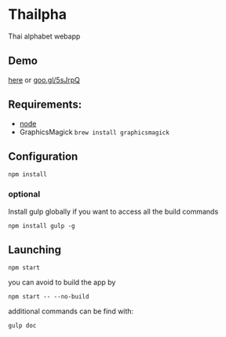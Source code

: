# Thailpha

Thai alphabet webapp

## Demo

[here](https://www.googledrive.com/host/0B5WqGSF-8XAVfkZGYWJOUkxYaVlUb2l1UkNTM1E3X3VEY1lDMHI5NGp5UzFZdE9UWE1oQ28) or [goo.gl/5sJrpQ](goo.gl/5sJrpQ)

## Requirements:

- [node](http://nodejs.org/download/)
- GraphicsMagick `brew install graphicsmagick`

## Configuration

```
npm install
```

### optional 

Install gulp globally if you want to access all the build commands

```
npm install gulp -g
```

## Launching

```
npm start
```

you can avoid to build the app by 

```
npm start -- --no-build
```

additional commands can be find with:

```
gulp doc
```
